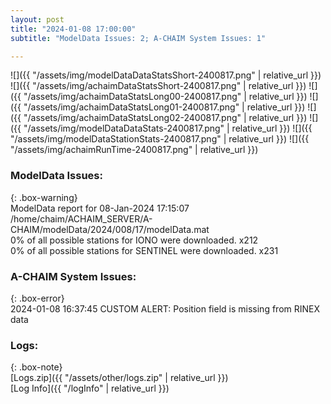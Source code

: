 ```yaml
---
layout: post
title: "2024-01-08 17:00:00"
subtitle: "ModelData Issues: 2; A-CHAIM System Issues: 1"

---
```


![]({{ "/assets/img/modelDataDataStatsShort-2400817.png" | relative_url }})
![]({{ "/assets/img/achaimDataStatsShort-2400817.png" | relative_url }})
![]({{ "/assets/img/achaimDataStatsLong00-2400817.png" | relative_url }})
![]({{ "/assets/img/achaimDataStatsLong01-2400817.png" | relative_url }})
![]({{ "/assets/img/achaimDataStatsLong02-2400817.png" | relative_url }})
![]({{ "/assets/img/modelDataDataStats-2400817.png" | relative_url }})
![]({{ "/assets/img/modelDataStationStats-2400817.png" | relative_url }})
![]({{ "/assets/img/achaimRunTime-2400817.png" | relative_url }})


### ModelData Issues:  
  
{: .box-warning}  
 ModelData report for 08-Jan-2024 17:15:07   
 /home/chaim/ACHAIM_SERVER/A-CHAIM/modelData/2024/008/17/modelData.mat   
 0% of all possible stations for IONO were downloaded. x212   
 0% of all possible stations for SENTINEL were downloaded. x231   
  
### A-CHAIM System Issues:  
  
{: .box-error}  
2024-01-08 16:37:45 CUSTOM ALERT: Position field is missing from RINEX data  

### Logs:  
  
{: .box-note}  
[Logs.zip]({{ "/assets/other/logs.zip" | relative_url }})  
[Log Info]({{ "/logInfo" | relative_url }})  
